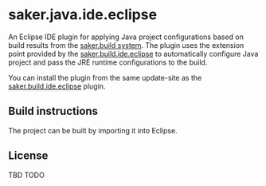 # saker.java.ide.eclipse

An Eclipse IDE plugin for applying Java project configurations based on build results from the [saker.build system](https://saker.build). The plugin uses the extension point provided by the [saker.build.ide.eclipse](https://github.com/sakerbuild/saker.build.ide.eclipse) to automatically configure Java project and pass the JRE runtime configurations to the build.

You can install the plugin from the same update-site as the [saker.build.ide.eclipse](https://saker.build/saker.build/doc/eclipseplugin.html) plugin.

## Build instructions

The project can be built by importing it into Eclipse.

## License

TBD TODO
